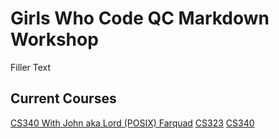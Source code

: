 # Girls Who Code QC Markdown Workshop

Filler Text

## Current Courses
[CS340 With John aka Lord (POSIX) Farquad]()
[CS323]()
[CS340]()

